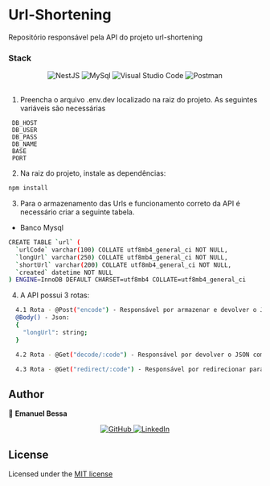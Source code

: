 # Url-Shortening
Repositório responsável pela API do projeto url-shortening

### Stack
<div align="center"> 
  <img alt="NestJS" src="https://img.shields.io/badge/nestjs-%23E0234E.svg?style=for-the-badge&logo=nestjs&logoColor=white" />
  <img alt="MySql" src="https://img.shields.io/badge/MySQL-00000F?style=for-the-badge&logo=mysql&logoColor=white" />
  <img alt="Visual Studio Code" src="https://img.shields.io/badge/VisualStudioCode-0078d7.svg?style=for-the-badge&logo=visual-studio-code&logoColor=white"/>
  <img alt="Postman" src="https://img.shields.io/badge/Postman-FF6C37?style=for-the-badge&logo=postman&logoColor=red" />
</div>
<br />

1. Preencha o arquivo .env.dev localizado na raiz do projeto. As seguintes variáveis são necessárias
 ```
  DB_HOST
  DB_USER
  DB_PASS
  DB_NAME
  BASE
  PORT
 ```

2. Na raiz do projeto, instale as dependências:

```sh
npm install
```

3. Para o armazenamento das Urls e funcionamento correto da API é necessário criar a seguinte tabela.

* Banco Mysql
```sh
CREATE TABLE `url` (
  `urlCode` varchar(100) COLLATE utf8mb4_general_ci NOT NULL,
  `longUrl` varchar(250) COLLATE utf8mb4_general_ci NOT NULL,
  `shortUrl` varchar(200) COLLATE utf8mb4_general_ci NOT NULL,
  `created` datetime NOT NULL
) ENGINE=InnoDB DEFAULT CHARSET=utf8mb4 COLLATE=utf8mb4_general_ci
```

4. A API possui 3 rotas:
```sh
  4.1 Rota - @Post("encode") - Responsável por armazenar e devolver o JSON com as informações referentes a rota passada
  @Body() - Json:
  {
    "longUrl": string;
  }
```
```sh
  4.2 Rota - @Get("decode/:code") - Responsável por devolver o JSON com as informações referentes a rota passada
```
```sh
  4.3 Rota - @Get("redirect/:code") - Responsável por redirecionar para a URL correta baseado no código.
```

## Author

👤 **Emanuel Bessa**
<div align="center">
  <a href="https://github.com/Emanuelbessa" target="_blank" title="Github">
    <img alt="GitHub" src="https://img.shields.io/badge/github-%23121011.svg?style=for-the-badge&logo=github&logoColor=white"/>
  </a>
  <a href="https://www.linkedin.com/in/emanuel-estrela-bessa/" target="_blank" title="Linkedin">
    <img alt="LinkedIn" src="https://img.shields.io/badge/linkedin-%230077B5.svg?style=for-the-badge&logo=linkedin&logoColor=white"/>
  </a>
</div>

## License

Licensed under the [MIT license](LICENSE)
